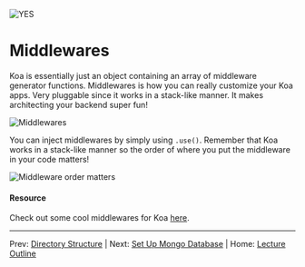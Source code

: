 ![YES](http://i.imgur.com/LbRrr.gif)
# Middlewares

Koa is essentially just an object containing an array of middleware generator functions. Middlewares is how you can really customize your Koa apps. Very pluggable since it works in a stack-like manner. It makes architecting your backend super fun!

![Middlewares](https://cloudup.com/crYO7MLyWKA+)

You can inject middlewares by simply using `.use()`. Remember that Koa works in a stack-like manner so the order of where you put the middleware in your code matters!

![Middleware order matters](https://cloudup.com/c217s4KwN_z+)

#### Resource

Check out some cool middlewares for Koa [here](https://github.com/koajs/koa/wiki).

________________________________

Prev: [Directory Structure](./directory-structure.md) | Next: [Set Up Mongo Database](./set-up-mongo-database.md) |
Home: [Lecture Outline](../README.md)
